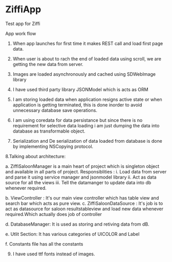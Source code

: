 # ZiffiApp
Test app for Ziffi

App work flow
1. When app launches for first time it makes REST call and load first page data.

2. When user is about to rach the end of loaded data using scroll, we are getting the new data from server.

3. Images are loaded asynchronously and cached using SDWebImage library

4. I have used third party library JSONModel which is acts as ORM

5.  I am storing loaded data when application resigns active state or when application is getting terminated, this is done inorder to avoid unnecessary database save operations.

6. I am using coredata for data persistance but since there is no requirement for selective data loading i am just dumping the data into database as transformable object.

7. Serialization and De serialization of data loaded from database is done by implementing NSCopying protocol.


8.Talking about architecture:

a. ZiffiSaloonManager is a main heart of project which is singleton object and available in all parts of project.
Responsiblities :
i. Load data from server and parse it using service manager and jsonmodel library
ii. Act as data source for all the views
iii. Tell the datamanger to update data into db whenever required.

b. ViewController : It's our main view controller which has table view and search bar which acts as pure view.
c. ZiffiSaloonDataSource : It's job is to act as datasource for saloon resultstableview and load new data whenever required.Which actually does job of controller

d. DatabaseManager: It is used as storing and retiving data from dB.

e. Utlit Section: It has various categories of UICOLOR and Label

f. Constants file has all the constants

9. I have used ttf fonts instead of images.
